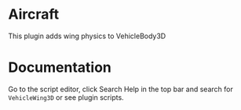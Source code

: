 # Aircraft

This plugin adds wing physics to VehicleBody3D

# Documentation
Go to the script editor, click Search Help in the top bar and search for `VehicleWing3D` or see plugin scripts.
